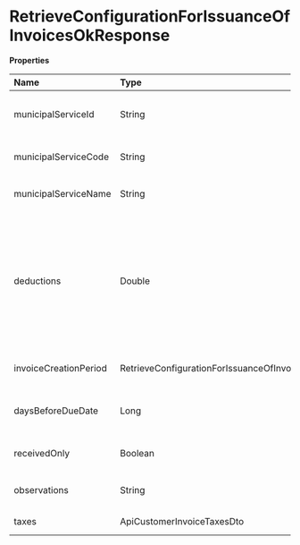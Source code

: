 # RetrieveConfigurationForIssuanceOfInvoicesOkResponse

**Properties**

| Name                  | Type                                                                      | Required | Description                                                                                                        |
| :-------------------- | :------------------------------------------------------------------------ | :------- | :----------------------------------------------------------------------------------------------------------------- |
| municipalServiceId    | String                                                                    | ❌       | Unique municipal service identifier                                                                                |
| municipalServiceCode  | String                                                                    | ❌       | Municipal Service Code                                                                                             |
| municipalServiceName  | String                                                                    | ❌       | Name of municipal service                                                                                          |
| deductions            | Double                                                                    | ❌       | Deductions. Deductions do not change the total value of the invoice, but they do change the ISS calculation basis. |
| invoiceCreationPeriod | RetrieveConfigurationForIssuanceOfInvoicesOkResponseInvoiceCreationPeriod | ❌       | When the invoice will be issued                                                                                    |
| daysBeforeDueDate     | Long                                                                      | ❌       | Number of days before billing due date                                                                             |
| receivedOnly          | Boolean                                                                   | ❌       | Issue only for paid charges                                                                                        |
| observations          | String                                                                    | ❌       | Additional notes on the invoice                                                                                    |
| taxes                 | ApiCustomerInvoiceTaxesDto                                                | ❌       | Invoice taxes                                                                                                      |

<!-- This file was generated by liblab | https://liblab.com/ -->
